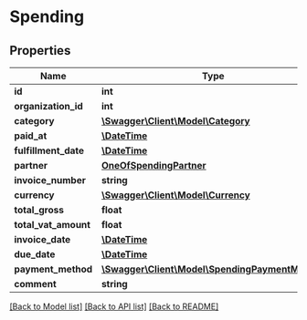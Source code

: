 # Spending

## Properties
Name | Type | Description | Notes
------------ | ------------- | ------------- | -------------
**id** | **int** |  | [optional] 
**organization_id** | **int** |  | [optional] 
**category** | [**\Swagger\Client\Model\Category**](Category.md) |  | [optional] 
**paid_at** | [**\DateTime**](\DateTime.md) |  | [optional] 
**fulfillment_date** | [**\DateTime**](\DateTime.md) |  | [optional] 
**partner** | [**OneOfSpendingPartner**](OneOfSpendingPartner.md) |  | [optional] 
**invoice_number** | **string** |  | [optional] 
**currency** | [**\Swagger\Client\Model\Currency**](Currency.md) |  | [optional] 
**total_gross** | **float** |  | [optional] 
**total_vat_amount** | **float** |  | [optional] 
**invoice_date** | [**\DateTime**](\DateTime.md) |  | [optional] 
**due_date** | [**\DateTime**](\DateTime.md) |  | [optional] 
**payment_method** | [**\Swagger\Client\Model\SpendingPaymentMethod**](SpendingPaymentMethod.md) |  | [optional] 
**comment** | **string** |  | [optional] 

[[Back to Model list]](../../README.md#documentation-for-models) [[Back to API list]](../../README.md#documentation-for-api-endpoints) [[Back to README]](../../README.md)

